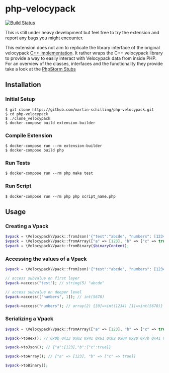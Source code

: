 # php-velocypack

[![Build Status](https://travis-ci.com/martin-schilling/php-velocypack.svg?branch=master)](https://travis-ci.com/martin-schilling/php-velocypack)

This is still under heavy development but feel free to try the extension and report any bugs you might encounter.

This extension does not aim to replicate the library interface of the original velocypack [C++ implementation](https://github.com/arangodb/velocypack). It rather wraps the C++ velocypack library to provide a way to easily interact with Velocypack data from inside PHP. For an overview of the classes, interfaces and the functionality they provide take a look at the [PhpStorm Stubs](https://github.com/martin-schilling/php-velocypack/blob/master/phpstorm-stubs/php-vpack.php)

## Installation
### Initial Setup
```
$ git clone https://github.com/martin-schilling/php-velocypack.git
$ cd php-velocypack
$ ./clone_velocypack
$ docker-compose build extension-builder
```
### Compile Extension
```
$ docker-compose run --rm extension-builder
$ docker-compose build php 
```
### Run Tests
```
$ docker-compose run --rm php make test
```
### Run Script
```
$ docker-compose run --rm php php script_name.php
```

## Usage
### Creating a Vpack
```php
$vpack = \Velocypack\Vpack::fromJson('{"test":"abcde", "numbers": [1234, 5678]}');
$vpack = \Velocypack\Vpack::fromArray(["a" => [123], "b" => ["c" => true]]);
$vpack = \Velocypack\Vpack::fromBinary($binaryContent);
```
### Accessing the values of a Vpack
```php
$vpack = \Velocypack\Vpack::fromJson('{"test":"abcde", "numbers": [1234, 5678]}');

// access subvalue on first layer
$vpack->access("test"); // string(5) "abcde"

// access subvalue on deeper level
$vpack->access(["numbers", 1]); // int(5678)

$vpack->access("numbers"); // array(2) {[0]=>int(1234) [1]=>int(5678)}

```
### Serializing a Vpack
```php
$vpack = \Velocypack\Vpack::fromArray(["a" => [123], "b" => ["c" => true]]);

$vpack->toHex(); // 0x0b 0x13 0x02 0x41 0x61 0x02 0x04 0x20 0x7b 0x41 0x62 0x14 0x06 0x41 0x63 0x1a 0x01 0x03 0x09

$vpack->toJson(); // {"a":[123],"b":{"c":true}}

$vpack->toArray(); // ["a" => [123], "b" => ["c" => true]]

$vpack->toBinary();
```
